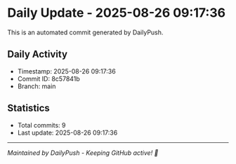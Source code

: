 # Daily Update - 2025-08-26 09:17:36

This is an automated commit generated by DailyPush.

## Daily Activity
- Timestamp: 2025-08-26 09:17:36
- Commit ID: 8c57841b
- Branch: main

## Statistics
- Total commits: 9
- Last update: 2025-08-26 09:17:36

---
*Maintained by DailyPush - Keeping GitHub active! 🚀*
